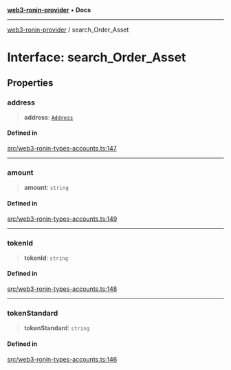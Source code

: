 [**web3-ronin-provider**](../README.md) • **Docs**

***

[web3-ronin-provider](../globals.md) / search\_Order\_Asset

# Interface: search\_Order\_Asset

## Properties

### address

> **address**: [`Address`](Address.md)

#### Defined in

[src/web3-ronin-types-accounts.ts:147](https://github.com/chuacw/web3-ronin-provider/blob/39237bbe6c8b49680e9636774ca2ccc3dfa139fe/src/web3-ronin-types-accounts.ts#L147)

***

### amount

> **amount**: `string`

#### Defined in

[src/web3-ronin-types-accounts.ts:149](https://github.com/chuacw/web3-ronin-provider/blob/39237bbe6c8b49680e9636774ca2ccc3dfa139fe/src/web3-ronin-types-accounts.ts#L149)

***

### tokenId

> **tokenId**: `string`

#### Defined in

[src/web3-ronin-types-accounts.ts:148](https://github.com/chuacw/web3-ronin-provider/blob/39237bbe6c8b49680e9636774ca2ccc3dfa139fe/src/web3-ronin-types-accounts.ts#L148)

***

### tokenStandard

> **tokenStandard**: `string`

#### Defined in

[src/web3-ronin-types-accounts.ts:146](https://github.com/chuacw/web3-ronin-provider/blob/39237bbe6c8b49680e9636774ca2ccc3dfa139fe/src/web3-ronin-types-accounts.ts#L146)
